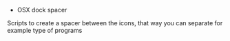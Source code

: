 * OSX dock spacer 

Scripts to create a spacer between the icons, that way you can separate for example type of programs
